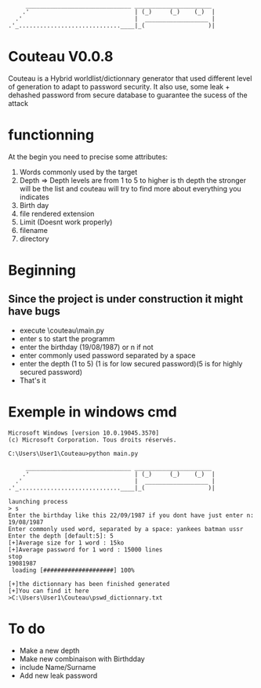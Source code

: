 ```
     ______________________________ ______________________
    .'                              | (_)     (_)    (_)  |
  .'                                |  __________________ |
.'_.............................____|_(                  )|

``` 

# Couteau V0.0.8
Couteau is a Hybrid worldlist/dictionnary generator that used different level of generation to adapt to password security.
It also use, some leak + dehashed password  from secure database to guarantee the sucess of the attack




# functionning
At the begin you need to precise some attributes: 

1. Words commonly used by the target
1. Depth => Depth levels are from 1 to 5 to higher is th depth the stronger will be the list and couteau will try to find more about everything you indicates
1. Birth day
1. file rendered extension
1. Limit (Doesnt work properly)
1. filename
1. directory




# Beginning
## Since the project is under construction it might have bugs
- execute \couteau\main.py
- enter s to start the programm
- enter the birthday (19/08/1987) or n if not
- enter commonly used password separated by a space
- enter the depth (1 to 5) (1 is for low secured password)(5 is for highly secured password)
- That's it



# Exemple in windows cmd
```
Microsoft Windows [version 10.0.19045.3570]
(c) Microsoft Corporation. Tous droits réservés.

C:\Users\User1\Couteau>python main.py

     ______________________________ ______________________
    .'                              | (_)     (_)    (_)  |
  .'                                |  __________________ |
.'_.............................____|_(                  )|

launching process
> s
Enter the birthday like this 22/09/1987 if you dont have just enter n: 19/08/1987
Enter commonly used word, separated by a space: yankees batman ussr
Enter the depth [default:5]: 5
[+]Average size for 1 word : 15ko
[+]Average password for 1 word : 15000 lines
stop
19081987
 loading [####################] 100%

[+]the dictionnary has been finished generated
[+]You can find it here
>C:\Users\User1\Couteau\pswd_dictionnary.txt

```

# To do 

- Make a new depth
- Make new combinaison with Birthdday
- include Name/Surname
- Add new leak password

